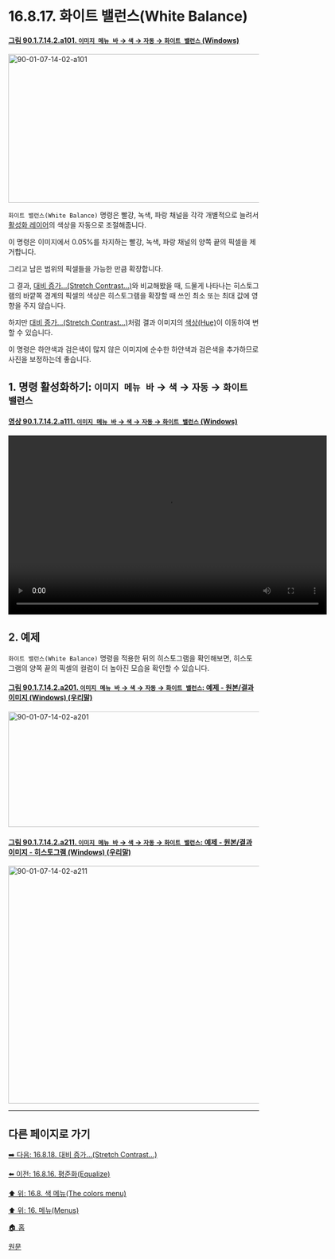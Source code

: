 # 16.8.17. 화이트 밸런스(White Balance)

<a id="90-01-07-14-02-a101"></a>

#### [그림 90.1.7.14.2.a101. `이미지 메뉴 바` → `색` → `자동` → `화이트 밸런스` (Windows)](./90-01-07-14-02-white_balance.md#90-01-07-14-02-a101)
<img width="556" height="299" alt="90-01-07-14-02-a101" src="https://github.com/user-attachments/assets/af9c572d-9031-414d-8813-fd808f769785" />

`화이트 밸런스(White Balance)` 명령은 빨강, 녹색, 파랑 채널을 각각 개별적으로 늘려서 [활성화 레이어](./19-glossaryx-active_layer.md)의 색상을 자동으로 조절해줍니다.

이 명령은 이미지에서 0.05%를 차지하는 빨강, 녹색, 파랑 채널의 양쪽 끝의 픽셀을 제거합니다.

그리고 남은 범위의 픽셀들을 가능한 만큼 확장합니다.

그 결과, [대비 증가…(Stretch Contrast…)](./16-08-18-00-stretch-contrast.md)와 비교해봤을 때, 드물게 나타나는 히스토그램의 바깥쪽 경계의 픽셀의 색상은 히스토그램을 확장할 때 쓰인 최소 또는 최대 값에 영향을 주지 않습니다.

하지만 [대비 증가…(Stretch Contrast…)](./16-08-18-00-stretch-contrast.md)처럼 결과 이미지의 [색상(Hue)](./19-glossaryx-hue.md)이 이동하여 변할 수 있습니다.

이 명령은 하얀색과 검은색이 많지 않은 이미지에 순수한 하얀색과 검은색을 추가하므로 사진을 보정하는데 좋습니다.

<a id="16-08-17-s1"></a>

## 1. 명령 활성화하기: `이미지 메뉴 바` → `색` → `자동` → `화이트 밸런스`

<a id="90-01-07-14-02-a111"></a>

#### [영상 90.1.7.14.2.a111. `이미지 메뉴 바` → `색` → `자동` → `화이트 밸런스` (Windows)](./90-01-07-14-02-white_balance.md#90-01-07-14-02-a111)
<video controls="controls" width="640" height="360" src="https://github.com/user-attachments/assets/b8b796e7-18bc-4eb6-84df-f1c9b6b4c2f1"></video>

<a id="16-08-17-s2"></a>

## 2. 예제

`화이트 밸런스(White Balance)` 명령을 적용한 뒤의 히스토그램을 확인해보면, 히스토그램의 양쪽 끝의 픽셀의 컬럼이 더 높아진 모습을 확인할 수 있습니다.

<a id="90-01-07-14-02-a201"></a>

#### [그림 90.1.7.14.2.a201. `이미지 메뉴 바` → `색` → `자동` → `화이트 밸런스`: 예제 - 원본/결과 이미지 (Windows) (우리말)](./90-01-07-14-02-white_balance.md#90-01-07-14-02-a201)
<img width="640" height="232" alt="90-01-07-14-02-a201" src="https://github.com/user-attachments/assets/01431fba-d1de-4c31-8b49-a94077aaafb4" />

<a id="90-01-07-14-02-a211"></a>

#### [그림 90.1.7.14.2.a211. `이미지 메뉴 바` → `색` → `자동` → `화이트 밸런스`: 예제 - 원본/결과 이미지 - 히스토그램 (Windows) (우리말)](./90-01-07-14-02-white_balance.md#90-01-07-14-02-a211)
<img width="800" height="478" alt="90-01-07-14-02-a211" src="https://github.com/user-attachments/assets/a29b9a2e-7772-4a64-96b7-1cf320c81972" />

***

## 다른 페이지로 가기

[➡️ 다음: 16.8.18. 대비 증가…(Stretch Contrast…)](./16-08-18-00-stretch-contrast.md)

[⬅️ 이전: 16.8.16. 평준화(Equalize)](./16-08-16-equalize.md)

[⬆️ 위: 16.8. 색 메뉴(The colors menu)](./16-08-00-the-colors-menu.md)

[⬆️ 위: 16. 메뉴(Menus)](./16-00-menus.md)

[🏠 홈](./00-home.md)

[원문](https://docs.gimp.org/2.10/ko/gimp-layer-white-balance.html)